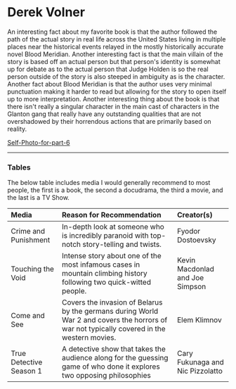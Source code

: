 # Derek Volner

An interesting fact about my favorite book is that the author followed the path of the actual story in real life across the United States living in multiple places near
the historical events relayed in the mostly historically accurate novel Blood Meridian. Another interesting fact is that the main villain of the story is based off an actual person but that person's identity is somewhat up for debate as to the actual person that Judge Holden is so the real person outside of the story is also steeped in ambiguity as is the character. Another fact about Blood Meridian is that the author uses very minimal punctuation making it harder to read but allowing for the story to open itself up to more interpretation. Another interesting thing about the book is that there isn't really a singular character in the main cast of characters in the Glanton gang that really have any outstanding qualities that are not overshadowed by their horrendous actions that are primarily based on reality. 

[Self-Photo-for-part-6](selfPhotoPart6.jpg) 

-------------------------------
### Tables 

The below table includes media I would generally recommend to most people, the first is a book, the second a docudrama, the third a movie, and the last is a TV Show.

|Media|Reason for Recommendation|Creator(s)|
|:---|:---|:---|
|Crime and Punishment|In-depth look at someone who is incredibly paranoid with top-notch story-telling and twists.|Fyodor Dostoevsky|
|Touching the Void|Intense story about one of the most infamous cases in mountain climbing history following two quick-witted people.|Kevin Macdonlad and Joe Simpson|
|Come and See|Covers the invasion of Belarus by the germans during World War 2 and covers the horrors of war not typically covered in the western movies.|Elem Klimnov|
|True Detective Season 1|A detective show that takes the audience along for the guessing game of who done it explores two opposing philosophies|Cary Fukunaga and Nic Pizzolatto |